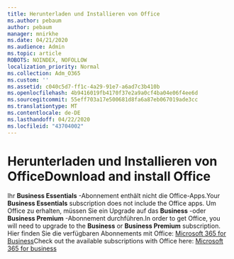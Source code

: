 ```yaml
---
title: Herunterladen und Installieren von Office
ms.author: pebaum
author: pebaum
manager: mnirkhe
ms.date: 04/21/2020
ms.audience: Admin
ms.topic: article
ROBOTS: NOINDEX, NOFOLLOW
localization_priority: Normal
ms.collection: Adm_O365
ms.custom: ''
ms.assetid: c040c5d7-ff1c-4a29-91e7-a6ad7c3b410b
ms.openlocfilehash: 4b9416019fb4170f37e2a9a0cf4ba04e06f4ee6d
ms.sourcegitcommit: 55eff703a17e500681d8fa6a87eb067019ade3cc
ms.translationtype: MT
ms.contentlocale: de-DE
ms.lasthandoff: 04/22/2020
ms.locfileid: "43704002"
---
```

# <a name="download-and-install-office"></a><span data-ttu-id="9f6fd-102">Herunterladen und Installieren von Office</span><span class="sxs-lookup"><span data-stu-id="9f6fd-102">Download and install Office</span></span>

<span data-ttu-id="9f6fd-103">Ihr **Business Essentials** -Abonnement enthält nicht die Office-Apps.</span><span class="sxs-lookup"><span data-stu-id="9f6fd-103">Your **Business Essentials** subscription does not include the Office apps.</span></span> <span data-ttu-id="9f6fd-104">Um Office zu erhalten, müssen Sie ein Upgrade auf das **Business** -oder **Business Premium** -Abonnement durchführen.</span><span class="sxs-lookup"><span data-stu-id="9f6fd-104">In order to get Office, you will need to upgrade to the **Business** or **Business Premium** subscription.</span></span> <span data-ttu-id="9f6fd-105">Hier finden Sie die verfügbaren Abonnements mit Office: [Microsoft 365 for Business](https://products.office.com/compare-all-microsoft-office-products?tab=2)</span><span class="sxs-lookup"><span data-stu-id="9f6fd-105">Check out the available subscriptions with Office here: [Microsoft 365 for business](https://products.office.com/compare-all-microsoft-office-products?tab=2)</span></span>
  

